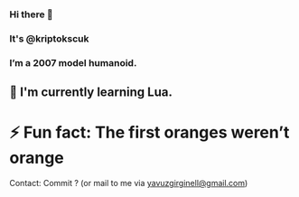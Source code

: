 ### Hi there 👋 
### It's @kriptokscuk
### I’m a 2007 model humanoid.



## 🌱 I'm currently learning Lua.


# ⚡ Fun fact: The first oranges weren’t orange

Contact: Commit ? (or mail to me via yavuzgirginell@gmail.com)
